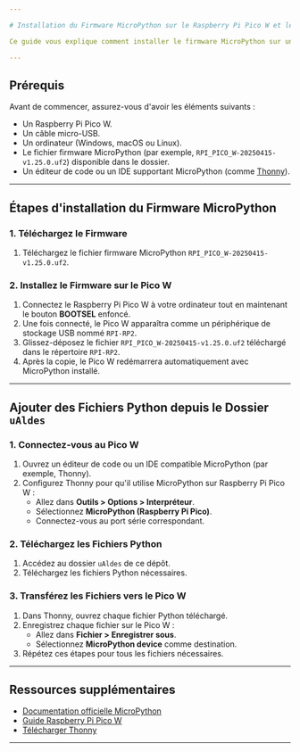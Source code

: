 ```yaml
---

# Installation du Firmware MicroPython sur le Raspberry Pi Pico W et les fichiers python

Ce guide vous explique comment installer le firmware MicroPython sur un Raspberry Pi Pico W et comment ajouter des fichiers Python disponibles dans le dossier `uAldes`.

---
```


## Prérequis

Avant de commencer, assurez-vous d'avoir les éléments suivants :

- Un Raspberry Pi Pico W.
- Un câble micro-USB.
- Un ordinateur (Windows, macOS ou Linux).
- Le fichier firmware MicroPython (par exemple, `RPI_PICO_W-20250415-v1.25.0.uf2`) disponible dans le dossier.
- Un éditeur de code ou un IDE supportant MicroPython (comme [Thonny](https://thonny.org/)).

---

## Étapes d'installation du Firmware MicroPython

### 1. Téléchargez le Firmware

1. Téléchargez le fichier firmware MicroPython `RPI_PICO_W-20250415-v1.25.0.uf2`.

### 2. Installez le Firmware sur le Pico W

1. Connectez le Raspberry Pi Pico W à votre ordinateur tout en maintenant le bouton **BOOTSEL** enfoncé.
2. Une fois connecté, le Pico W apparaîtra comme un périphérique de stockage USB nommé `RPI-RP2`.
3. Glissez-déposez le fichier `RPI_PICO_W-20250415-v1.25.0.uf2` téléchargé dans le répertoire `RPI-RP2`.
4. Après la copie, le Pico W redémarrera automatiquement avec MicroPython installé.

---

## Ajouter des Fichiers Python depuis le Dossier `uAldes`

### 1. Connectez-vous au Pico W

1. Ouvrez un éditeur de code ou un IDE compatible MicroPython (par exemple, Thonny).
2. Configurez Thonny pour qu'il utilise MicroPython sur Raspberry Pi Pico W :
   - Allez dans **Outils > Options > Interpréteur**.
   - Sélectionnez **MicroPython (Raspberry Pi Pico)**.
   - Connectez-vous au port série correspondant.

### 2. Téléchargez les Fichiers Python

1. Accédez au dossier `uAldes` de ce dépôt.
2. Téléchargez les fichiers Python nécessaires.

### 3. Transférez les Fichiers vers le Pico W

1. Dans Thonny, ouvrez chaque fichier Python téléchargé.
2. Enregistrez chaque fichier sur le Pico W :
   - Allez dans **Fichier > Enregistrer sous**.
   - Sélectionnez **MicroPython device** comme destination.
3. Répétez ces étapes pour tous les fichiers nécessaires.

---

## Ressources supplémentaires

- [Documentation officielle MicroPython](https://micropython.org/)
- [Guide Raspberry Pi Pico W](https://www.raspberrypi.com/documentation/microcontrollers/)
- [Télécharger Thonny](https://thonny.org/)

---
